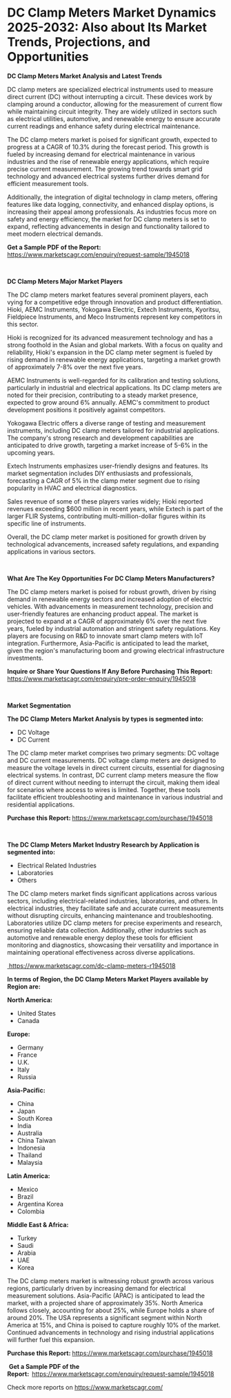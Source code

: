 <p><h1>DC Clamp Meters Market Dynamics 2025-2032: Also about Its Market Trends, Projections, and Opportunities</h1></p><p><strong>DC Clamp Meters Market Analysis and Latest Trends</strong></p>
<p><p>DC clamp meters are specialized electrical instruments used to measure direct current (DC) without interrupting a circuit. These devices work by clamping around a conductor, allowing for the measurement of current flow while maintaining circuit integrity. They are widely utilized in sectors such as electrical utilities, automotive, and renewable energy to ensure accurate current readings and enhance safety during electrical maintenance.</p><p>The DC clamp meters market is poised for significant growth, expected to progress at a CAGR of 10.3% during the forecast period. This growth is fueled by increasing demand for electrical maintenance in various industries and the rise of renewable energy applications, which require precise current measurement. The growing trend towards smart grid technology and advanced electrical systems further drives demand for efficient measurement tools.</p><p>Additionally, the integration of digital technology in clamp meters, offering features like data logging, connectivity, and enhanced display options, is increasing their appeal among professionals. As industries focus more on safety and energy efficiency, the market for DC clamp meters is set to expand, reflecting advancements in design and functionality tailored to meet modern electrical demands.</p></p>
<p><strong>Get a Sample PDF of the Report:&nbsp;</strong> <a href="https://www.marketscagr.com/enquiry/request-sample/1945018?utm_campaign=2265&utm_medium=2&utm_source=Github&utm_content=ia&utm_term=11022025&utm_id=dc-clamp-meters">https://www.marketscagr.com/enquiry/request-sample/1945018</a></p>
<p>&nbsp;</p>
<p><strong>DC Clamp Meters Major Market Players</strong></p>
<p><p>The DC clamp meters market features several prominent players, each vying for a competitive edge through innovation and product differentiation. Hioki, AEMC Instruments, Yokogawa Electric, Extech Instruments, Kyoritsu, Fieldpiece Instruments, and Meco Instruments represent key competitors in this sector.</p><p>Hioki is recognized for its advanced measurement technology and has a strong foothold in the Asian and global markets. With a focus on quality and reliability, Hioki's expansion in the DC clamp meter segment is fueled by rising demand in renewable energy applications, targeting a market growth of approximately 7-8% over the next five years.</p><p>AEMC Instruments is well-regarded for its calibration and testing solutions, particularly in industrial and electrical applications. Its DC clamp meters are noted for their precision, contributing to a steady market presence, expected to grow around 6% annually. AEMC's commitment to product development positions it positively against competitors.</p><p>Yokogawa Electric offers a diverse range of testing and measurement instruments, including DC clamp meters tailored for industrial applications. The company's strong research and development capabilities are anticipated to drive growth, targeting a market increase of 5-6% in the upcoming years.</p><p>Extech Instruments emphasizes user-friendly designs and features. Its market segmentation includes DIY enthusiasts and professionals, forecasting a CAGR of 5% in the clamp meter segment due to rising popularity in HVAC and electrical diagnostics.</p><p>Sales revenue of some of these players varies widely; Hioki reported revenues exceeding $600 million in recent years, while Extech is part of the larger FLIR Systems, contributing multi-million-dollar figures within its specific line of instruments.</p><p>Overall, the DC clamp meter market is positioned for growth driven by technological advancements, increased safety regulations, and expanding applications in various sectors.</p></p>
<p>&nbsp;</p>
<p><strong>What Are The Key Opportunities For DC Clamp Meters Manufacturers?</strong></p>
<p><p>The DC clamp meters market is poised for robust growth, driven by rising demand in renewable energy sectors and increased adoption of electric vehicles. With advancements in measurement technology, precision and user-friendly features are enhancing product appeal. The market is projected to expand at a CAGR of approximately 6% over the next five years, fueled by industrial automation and stringent safety regulations. Key players are focusing on R&D to innovate smart clamp meters with IoT integration. Furthermore, Asia-Pacific is anticipated to lead the market, given the region's manufacturing boom and growing electrical infrastructure investments.</p></p>
<p><strong>Inquire or Share Your Questions If Any Before Purchasing This Report:</strong> <a href="https://www.marketscagr.com/enquiry/pre-order-enquiry/1945018?utm_campaign=2265&utm_medium=2&utm_source=Github&utm_content=ia&utm_term=11022025&utm_id=dc-clamp-meters">https://www.marketscagr.com/enquiry/pre-order-enquiry/1945018</a></p>
<p>&nbsp;</p>
<p><strong>Market Segmentation</strong></p>
<p><strong>The DC Clamp Meters Market Analysis by types is segmented into:</strong></p>
<p><ul><li>DC Voltage</li><li>DC Current</li></ul></p>
<p><p>The DC clamp meter market comprises two primary segments: DC voltage and DC current measurements. DC voltage clamp meters are designed to measure the voltage levels in direct current circuits, essential for diagnosing electrical systems. In contrast, DC current clamp meters measure the flow of direct current without needing to interrupt the circuit, making them ideal for scenarios where access to wires is limited. Together, these tools facilitate efficient troubleshooting and maintenance in various industrial and residential applications.</p></p>
<p><strong>Purchase this Report:&nbsp;</strong><a href="https://www.marketscagr.com/purchase/1945018?utm_campaign=2265&utm_medium=2&utm_source=Github&utm_content=ia&utm_term=11022025&utm_id=dc-clamp-meters">https://www.marketscagr.com/purchase/1945018</a></p>
<p>&nbsp;</p>
<p><strong>The DC Clamp Meters Market Industry Research by Application is segmented into:</strong></p>
<p><ul><li>Electrical Related Industries</li><li>Laboratories</li><li>Others</li></ul></p>
<p><p>The DC clamp meters market finds significant applications across various sectors, including electrical-related industries, laboratories, and others. In electrical industries, they facilitate safe and accurate current measurements without disrupting circuits, enhancing maintenance and troubleshooting. Laboratories utilize DC clamp meters for precise experiments and research, ensuring reliable data collection. Additionally, other industries such as automotive and renewable energy deploy these tools for efficient monitoring and diagnostics, showcasing their versatility and importance in maintaining operational effectiveness across diverse applications.</p></p>
<p><a href="https://www.marketscagr.com/dc-clamp-meters-r1945018?utm_campaign=2265&utm_medium=2&utm_source=Github&utm_content=ia&utm_term=11022025&utm_id=dc-clamp-meters">&nbsp;https://www.marketscagr.com/dc-clamp-meters-r1945018</a></p>
<p><strong>In terms of Region, the DC Clamp Meters Market Players available by Region are:</strong></p>
<p>
    <p> <strong> North America: </strong>
        <ul>
            <li>United States</li>
            <li>Canada</li>
        </ul>
        </p> 
    <p> <strong> Europe: </strong>
        <ul>
            <li>Germany</li>
            <li>France</li>
            <li>U.K.</li>
            <li>Italy</li>
            <li>Russia</li>
        </ul>
        </p> 
    <p> <strong> Asia-Pacific: </strong>
        <ul>
            <li>China</li>
            <li>Japan</li>
            <li>South Korea</li>
            <li>India</li>
            <li>Australia</li>
            <li>China Taiwan</li>
            <li>Indonesia</li>
            <li>Thailand</li>
            <li>Malaysia</li>
        </ul>
        </p> 
    <p> <strong> Latin America: </strong>
        <ul>
            <li>Mexico</li>
            <li>Brazil</li>
            <li>Argentina Korea</li>
            <li>Colombia</li>
        </ul>
        </p> 
    <p> <strong> Middle East & Africa: </strong>
        <ul>
            <li>Turkey</li>
            <li>Saudi</li>
            <li>Arabia</li>
            <li>UAE</li>
            <li>Korea</li>
        </ul>
    </p>
    </p>
<p><p>The DC clamp meters market is witnessing robust growth across various regions, particularly driven by increasing demand for electrical measurement solutions. Asia-Pacific (APAC) is anticipated to lead the market, with a projected share of approximately 35%. North America follows closely, accounting for about 25%, while Europe holds a share of around 20%. The USA represents a significant segment within North America at 15%, and China is poised to capture roughly 10% of the market. Continued advancements in technology and rising industrial applications will further fuel this expansion.</p></p>
<p><strong>Purchase this Report: </strong><a href="https://www.marketscagr.com/purchase/1945018?utm_campaign=2265&utm_medium=2&utm_source=Github&utm_content=ia&utm_term=11022025&utm_id=dc-clamp-meters">https://www.marketscagr.com/purchase/1945018</a></p>
<p>&nbsp;<strong>Get a Sample PDF of the Report:&nbsp;&nbsp;</strong><a href="https://www.marketscagr.com/enquiry/request-sample/1945018?utm_campaign=2265&utm_medium=2&utm_source=Github&utm_content=ia&utm_term=11022025&utm_id=dc-clamp-meters">https://www.marketscagr.com/enquiry/request-sample/1945018</a></p>
<p><strong></strong></p>
<p>Check more reports on <a href="https://www.marketscagr.com/?utm_campaign=2265&utm_medium=2&utm_source=Github&utm_content=ia&utm_term=11022025&utm_id=dc-clamp-meters">https://www.marketscagr.com/</a></p>